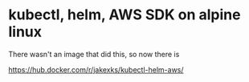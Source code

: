 # kubectl, helm, AWS SDK on alpine linux

There wasn't an image that did this, so now there is

https://hub.docker.com/r/jakexks/kubectl-helm-aws/

